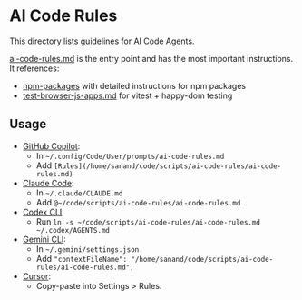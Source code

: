 # AI Code Rules

This directory lists guidelines for AI Code Agents.

[ai-code-rules.md](ai-code-rules.md) is the entry point and has the most important instructions. It references:

- [npm-packages](npm-packages.md) with detailed instructions for npm packages
- [test-browser-js-apps.md](test-browser-js-apps.md) for vitest + happy-dom testing

## Usage

- [GitHub Copilot](https://code.visualstudio.com/docs/copilot/copilot-customization#_custom-instructions):
  - In `~/.config/Code/User/prompts/ai-code-rules.md`
  - Add `[Rules](/home/sanand/code/scripts/ai-code-rules/ai-code-rules.md)`
- [Claude Code](https://docs.anthropic.com/en/docs/claude-code/memory):
  - In `~/.claude/CLAUDE.md`
  - Add `@~/code/scripts/ai-code-rules/ai-code-rules.md`
- [Codex CLI](https://github.com/openai/codex):
  - Run `ln -s ~/code/scripts/ai-code-rules/ai-code-rules.md ~/.codex/AGENTS.md`
- [Gemini CLI](https://github.com/google-gemini/gemini-cli/blob/f21ff093897980a51a4ad1ea6ee167dee53416b6/docs/cli/configuration.md?plain=1#L40):
  - In `~/.gemini/settings.json`
  - Add `"contextFileName": "/home/sanand/code/scripts/ai-code-rules/ai-code-rules.md",`
- [Cursor](https://docs.cursor.com/en/context/rules#user-rules):
  - Copy-paste into Settings > Rules.
